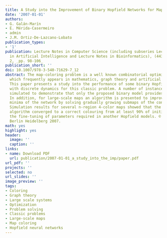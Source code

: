 ```yaml
---
title: A Study into the Improvement of Binary Hopfield Networks for Map Coloring
date: '2007-01-01'
authors:
- G. Galán-Marín
- E. Mérida-Casermeiro
- admin
- J.M. Ortiz-De-Lazcano-Lobato
publication_types: 
- '1'
publication: Lecture Notes in Computer Science (including subseries Lecture Notes
  in Artificial Intelligence and Lecture Notes in Bioinformatics), (4432 LNCS), PART
  2, _pp. 98-106_
publication_short: ''
doi: 10.1007/978-3-540-71629-7_12
abstract: The map-coloring problem is a well known combinatorial optimization problem
  which frequently appears in mathematics, graph theory and artificial intelligence.
  This paper presents a study into the performance of some binary Hopfield networks
  with discrete dynamics for this classic problem. A number of instances have been
  simulated to demonstrate that only the proposed binary model provides optimal solutions.
  In addition, for large-scale maps an algorithm is presented to improve the local
  minima of the network by solving gradually growing submaps of the considered map.
  Simulation results for several n-region 4-color maps showed that the proposed neural
  algorithm converged to a correct colouring from at least 90% of initial states without
  the fine-tuning of parameters required in another Hopfield models. © Springer-Verlag
  Berlin Heidelberg 2007.
math: yes
highlight: yes
header:
  image: ''
  caption: ''
links:
- name: Download PDF
  url: publication/2007-01-01_a_study_into_the_imp/paper.pdf
url_pdf: ''
projects: ''
selected: no
url_slides: ''
image_preview: ''
tags:
- Coloring
- Graph theory
- Large scale systems
- Optimization
- Problem solving
- Classic problems
- Large-scale maps
- Map coloring
- Hopfield neural networks
---
```


